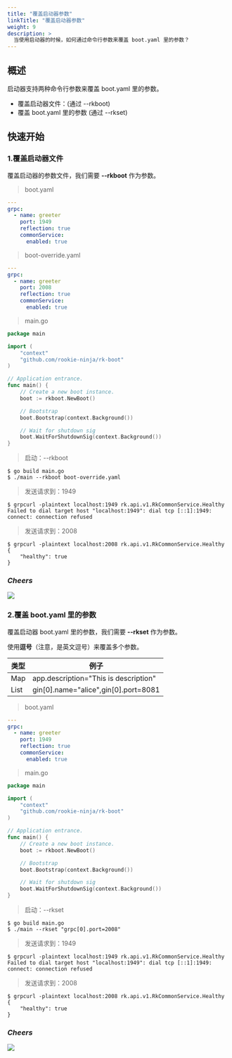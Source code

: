 ```yaml
---
title: "覆盖启动器参数"
linkTitle: "覆盖启动器参数"
weight: 9
description: >
  当使用启动器的时候，如何通过命令行参数来覆盖 boot.yaml 里的参数？
---
```


## 概述
启动器支持两种命令行参数来覆盖 boot.yaml 里的参数。

- 覆盖启动器文件：(通过 \-\-rkboot)
- 覆盖 boot.yaml 里的参数 (通过 \-\-rkset)

## 快速开始
### 1.覆盖启动器文件
覆盖启动器的参数文件，我们需要 **\-\-rkboot** 作为参数。

> boot.yaml
```yaml
---
grpc:
  - name: greeter
    port: 1949
    reflection: true
    commonService:
      enabled: true
```

> boot-override.yaml
```yaml
---
grpc:
  - name: greeter
    port: 2008
    reflection: true
    commonService:
      enabled: true
```

> main.go
```go
package main

import (
	"context"
	"github.com/rookie-ninja/rk-boot"
)

// Application entrance.
func main() {
	// Create a new boot instance.
	boot := rkboot.NewBoot()

	// Bootstrap
	boot.Bootstrap(context.Background())

	// Wait for shutdown sig
	boot.WaitForShutdownSig(context.Background())
}
```

> 启动：\-\-rkboot
```shell script
$ go build main.go
$ ./main --rkboot boot-override.yaml
```

> 发送请求到：1949
```shell script
$ grpcurl -plaintext localhost:1949 rk.api.v1.RkCommonService.Healthy
Failed to dial target host "localhost:1949": dial tcp [::1]:1949: connect: connection refused
```

> 发送请求到：2008
```shell script
$ grpcurl -plaintext localhost:2008 rk.api.v1.RkCommonService.Healthy
{
    "healthy": true
}
```

### _**Cheers**_
![](/bootstrapper/user-guide/cheers.png)

### 2.覆盖 boot.yaml 里的参数
覆盖启动器 boot.yaml 里的参数，我们需要 **\-\-rkset** 作为参数。

使用**逗号**（注意，是英文逗号）来覆盖多个参数。

| 类型 | 例子 |
| ---- | ---- |
| Map | app.description="This is description" |
| List | gin[0].name="alice",gin[0].port=8081 |

> boot.yaml
```yaml
---
grpc:
  - name: greeter
    port: 1949
    reflection: true
    commonService:
      enabled: true
```

> main.go
```go
package main

import (
	"context"
	"github.com/rookie-ninja/rk-boot"
)

// Application entrance.
func main() {
	// Create a new boot instance.
	boot := rkboot.NewBoot()

	// Bootstrap
	boot.Bootstrap(context.Background())

	// Wait for shutdown sig
	boot.WaitForShutdownSig(context.Background())
}
```

> 启动：\-\-rkset
```shell script
$ go build main.go
$ ./main --rkset "grpc[0].port=2008"
```

> 发送请求到：1949
```shell script
$ grpcurl -plaintext localhost:1949 rk.api.v1.RkCommonService.Healthy
Failed to dial target host "localhost:1949": dial tcp [::1]:1949: connect: connection refused
```

> 发送请求到：2008
```shell script
$ grpcurl -plaintext localhost:2008 rk.api.v1.RkCommonService.Healthy
{
    "healthy": true
}
```

### _**Cheers**_
![](/bootstrapper/user-guide/cheers.png)
